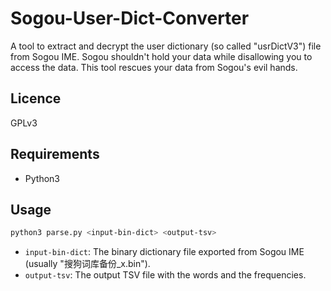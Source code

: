 # Sogou-User-Dict-Converter

A tool to extract and decrypt the user dictionary (so called "usrDictV3") file from Sogou IME.
Sogou shouldn't hold your data while disallowing you to access the data. This tool rescues your data
from Sogou's evil hands.

## Licence

GPLv3

## Requirements

* Python3

## Usage

```sh
python3 parse.py <input-bin-dict> <output-tsv>
```

* `input-bin-dict`: The binary dictionary file exported from Sogou IME (usually "搜狗词库备份_x.bin").
* `output-tsv`: The output TSV file with the words and the frequencies.
